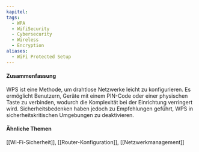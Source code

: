 ```yaml
---
kapitel: 
tags:
  - WPA
  - WifiSecurity
  - Cybersecurity
  - Wireless
  - Encryption
aliases:
  - WiFi Protected Setup
---
```

#### Zusammenfassung

WPS ist eine Methode, um drahtlose Netzwerke leicht zu konfigurieren. Es ermöglicht Benutzern, Geräte mit einem PIN-Code oder einer physischen Taste zu verbinden, wodurch die Komplexität bei der Einrichtung verringert wird. Sicherheitsbedenken haben jedoch zu Empfehlungen geführt, WPS in sicherheitskritischen Umgebungen zu deaktivieren.

#### Ähnliche Themen

[[Wi-Fi-Sicherheit]], [[Router-Konfiguration]], [[Netzwerkmanagement]]